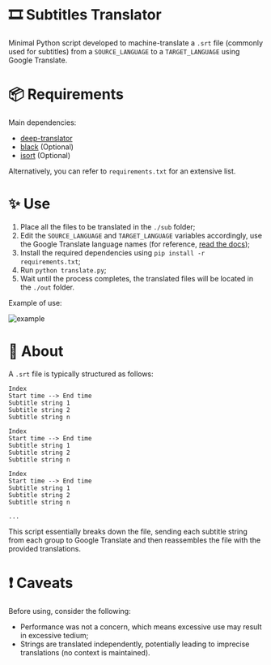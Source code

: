 # 🎞️ Subtitles Translator

Minimal Python script developed to machine-translate a `.srt` file (commonly used for subtitles) from a `SOURCE_LANGUAGE` to a `TARGET_LANGUAGE` using Google Translate.

# 📦 Requirements

Main dependencies:

* [deep-translator](https://pypi.org/project/deep-translator/)
* [black](https://pypi.org/project/black/) (Optional)
* [isort](https://pypi.org/project/isort/) (Optional)

Alternatively, you can refer to `requirements.txt` for an extensive list.

# ✨ Use

1. Place all the files to be translated in the `./sub` folder;
2. Edit the `SOURCE_LANGUAGE` and `TARGET_LANGUAGE` variables accordingly, use the Google Translate language names (for reference, [read the docs](https://deep-translator.readthedocs.io/en/latest/usage.html#google-translate));
3. Install the required dependencies using `pip install -r requirements.txt`;
4. Run `python translate.py`;
5. Wait until the process completes, the translated files will be located in the `./out` folder.

Example of use:

![example](https://github.com/gvmossato/subtitles-translator/assets/41247052/14cdca30-9811-4807-b29d-e3c37b6c7c1d)

# 📝 About

A `.srt` file is typically structured as follows:

```
Index
Start time --> End time
Subtitle string 1
Subtitle string 2
Subtitle string n

Index
Start time --> End time
Subtitle string 1
Subtitle string 2
Subtitle string n

Index
Start time --> End time
Subtitle string 1
Subtitle string 2
Subtitle string n

...
```

This script essentially breaks down the file, sending each subtitle string from each group to Google Translate and then reassembles the file with the provided translations.

# ❗ Caveats

Before using, consider the following:

* Performance was not a concern, which means excessive use may result in excessive tedium;
* Strings are translated independently, potentially leading to imprecise translations (no context is maintained).

